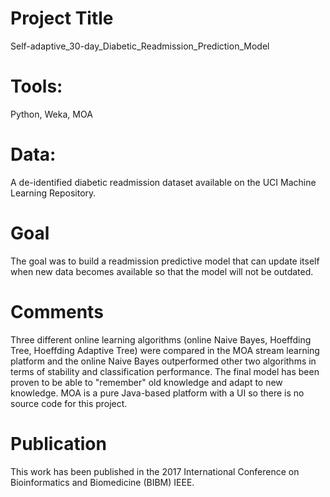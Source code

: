 # Project Title 

Self-adaptive_30-day_Diabetic_Readmission_Prediction_Model

#	Tools: 

Python, Weka, MOA

# Data: 

A de-identified diabetic readmission dataset available on the UCI Machine Learning Repository. 

# Goal

The goal was to build a readmission predictive model that can update itself when new data becomes available so that the model will not be outdated. 

# Comments

Three different online learning algorithms (online Naive Bayes, Hoeffding Tree, Hoeffding Adaptive Tree) were compared in the MOA stream learning platform and the online Naive Bayes outperformed other two algorithms in terms of stability and classification performance. 
The final model has been proven to be able to "remember" old knowledge and adapt to new knowledge.
MOA is a pure Java-based platform with a UI so there is no source code for this project. 

# Publication

This work has been published in the 2017 International Conference on Bioinformatics and Biomedicine (BIBM) IEEE. 
